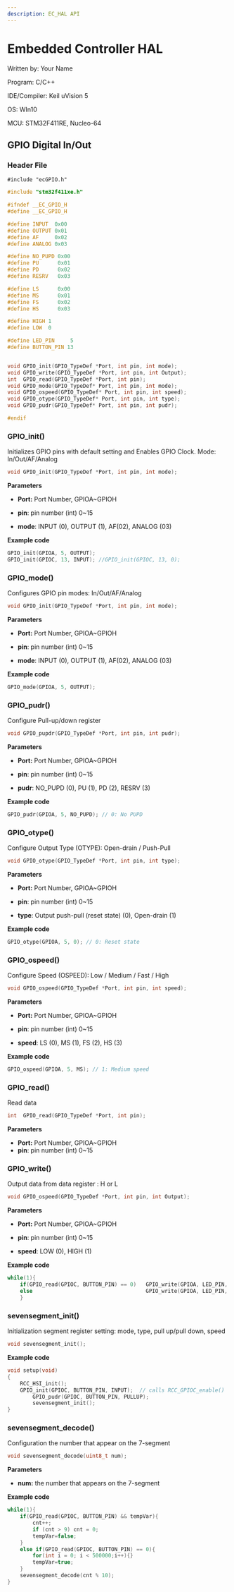 ```yaml
---
description: EC_HAL API
---
```


# Embedded Controller HAL

Written by:  Your Name



Program: 		C/C++

IDE/Compiler: Keil uVision 5

OS: 					WIn10

MCU:  				STM32F411RE, Nucleo-64





## GPIO Digital In/Out 

### Header File

 `#include "ecGPIO.h"`



```c++
#include "stm32f411xe.h"

#ifndef __EC_GPIO_H
#define __EC_GPIO_H

#define INPUT  0x00
#define OUTPUT 0x01
#define AF     0x02
#define ANALOG 0x03

#define NO_PUPD 0x00
#define PU		0x01
#define PD      0x02
#define RESRV 	0x03

#define LS		0x00
#define MS		0x01
#define FS      0x02
#define HS 		0x03

#define HIGH 1
#define LOW  0

#define LED_PIN 	5
#define BUTTON_PIN 13


void GPIO_init(GPIO_TypeDef *Port, int pin, int mode);
void GPIO_write(GPIO_TypeDef *Port, int pin, int Output);
int  GPIO_read(GPIO_TypeDef *Port, int pin);
void GPIO_mode(GPIO_TypeDef* Port, int pin, int mode);
void GPIO_ospeed(GPIO_TypeDef* Port, int pin, int speed);
void GPIO_otype(GPIO_TypeDef* Port, int pin, int type);
void GPIO_pudr(GPIO_TypeDef* Port, int pin, int pudr);

#endif

```




### GPIO_init\(\)

Initializes GPIO pins with default setting and Enables GPIO Clock. Mode: In/Out/AF/Analog

```c++
void GPIO_init(GPIO_TypeDef *Port, int pin, int mode);
```

**Parameters**

* **Port:**  Port Number,  GPIOA~GPIOH

* **pin**:  pin number (int) 0~15

* **mode**:   INPUT (0), OUTPUT (1),  AF(02), ANALOG (03)

  

**Example code**

```c++
GPIO_init(GPIOA, 5, OUTPUT);
GPIO_init(GPIOC, 13, INPUT); //GPIO_init(GPIOC, 13, 0);
```



### GPIO_mode\(\)

Configures  GPIO pin modes: In/Out/AF/Analog

```c++
void GPIO_init(GPIO_TypeDef *Port, int pin, int mode);
```

**Parameters**

* **Port:**  Port Number,  GPIOA~GPIOH

* **pin**:  pin number (int) 0~15

* **mode**:   INPUT (0), OUTPUT (1),  AF(02), ANALOG (03)

  

**Example code**

```c++
GPIO_mode(GPIOA, 5, OUTPUT);
```



### GPIO_pudr\(\)

Configure Pull-up/down register

```c++
void GPIO_pupdr(GPIO_TypeDef *Port, int pin, int pudr);
```

**Parameters**

* **Port:**  Port Number,  GPIOA~GPIOH

* **pin**:  pin number (int) 0~15

* **pudr**:   NO_PUPD (0), PU (1),  PD (2), RESRV (3)

  

**Example code**

```c++
GPIO_pudr(GPIOA, 5, NO_PUPD); // 0: No PUPD
```



### GPIO_otype(\)

Configure Output Type (OTYPE): Open-drain / Push-Pull

```c++
void GPIO_otype(GPIO_TypeDef *Port, int pin, int type);
```

**Parameters**

* **Port:**  Port Number,  GPIOA~GPIOH

* **pin**:  pin number (int) 0~15

* **type**:   Output push-pull (reset state) (0), Open-drain (1)

  

**Example code**

```c++
GPIO_otype(GPIOA, 5, 0); // 0: Reset state
```



### GPIO_ospeed(\)

Configure Speed (OSPEED): Low / Medium / Fast / High 

```c++
void GPIO_ospeed(GPIO_TypeDef *Port, int pin, int speed);
```

**Parameters**

* **Port:**  Port Number,  GPIOA~GPIOH

* **pin**:  pin number (int) 0~15

* **speed**:   LS (0), MS (1), FS (2), HS (3) 

  

**Example code**

```c++
GPIO_ospeed(GPIOA, 5, MS); // 1: Medium speed
```



### GPIO_read(\)

Read data

```c++
int  GPIO_read(GPIO_TypeDef *Port, int pin);
```

**Parameters**

* **Port:**  Port Number,  GPIOA~GPIOH
* **pin**:  pin number (int) 0~15



### GPIO_write(\)

Output data from data register : H or L

```c++
void GPIO_ospeed(GPIO_TypeDef *Port, int pin, int Output);
```

**Parameters**

* **Port:**  Port Number,  GPIOA~GPIOH

* **pin**:  pin number (int) 0~15

* **speed**: LOW (0), HIGH (1)

  

**Example code**

```c++
while(1){
	if(GPIO_read(GPIOC, BUTTON_PIN) == 0)	GPIO_write(GPIOA, LED_PIN, HIGH);
	else 				  				    GPIO_write(GPIOA, LED_PIN, LOW);
	}
```



### sevensegment_init()

Initialization segment register setting: mode, type, pull up/pull down, speed

```c++
void sevensegment_init();
```



**Example code**

```c++
void setup(void)
{
    RCC_HSI_init();      
    GPIO_init(GPIOC, BUTTON_PIN, INPUT);  // calls RCC_GPIOC_enable()   
		GPIO_pudr(GPIOC, BUTTON_PIN, PULLUP); 
		sevensegment_init();
}
```



### sevensegment_decode()

Configuration the number that appear on the 7-segment

```c++
void sevensegment_decode(uint8_t num);
```

**Parameters**

* **num:**  the number that appears on the 7-segment



**Example code**

```c++
while(1){      
	if(GPIO_read(GPIOC, BUTTON_PIN) && tempVar){
		cnt++;
		if (cnt > 9) cnt = 0; 
		tempVar=false;
	}
	else if(GPIO_read(GPIOC, BUTTON_PIN) == 0){
		for(int i = 0; i < 500000;i++){} 
		tempVar=true;
	}						 
	sevensegment_decode(cnt % 10); 
}
```

